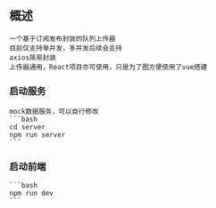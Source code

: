 <!--
 * @Author: Oliver
 * @Date: 2025-01-02 11:35:51
 * @LastEditors: Oliver
 * @LastEditTime: 2025-01-02 11:49:59
 * @FilePath: /v2_upload/README.md
-->
## 概述
    一个基于订阅发布封装的队列上传器
    目前仅支持单并发，多并发后续会支持
    axios简易封装
    上传器通用，React项目亦可使用，只是为了图方便使用了vue搭建

    
### 启动服务
    mock数据服务，可以自行修改
    ```bash
    cd server
    npm run server
    ```
### 启动前端
    ```bash
    npm run dev
    ```

